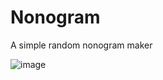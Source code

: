 # Nonogram

A simple random nonogram maker 


![image](https://user-images.githubusercontent.com/57320633/159696861-b18c86e6-730e-4017-ba00-e9189316ed14.png)
